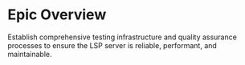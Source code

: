 # Epic Overview
Establish comprehensive testing infrastructure and quality assurance processes to ensure the LSP server is reliable, performant, and maintainable.

